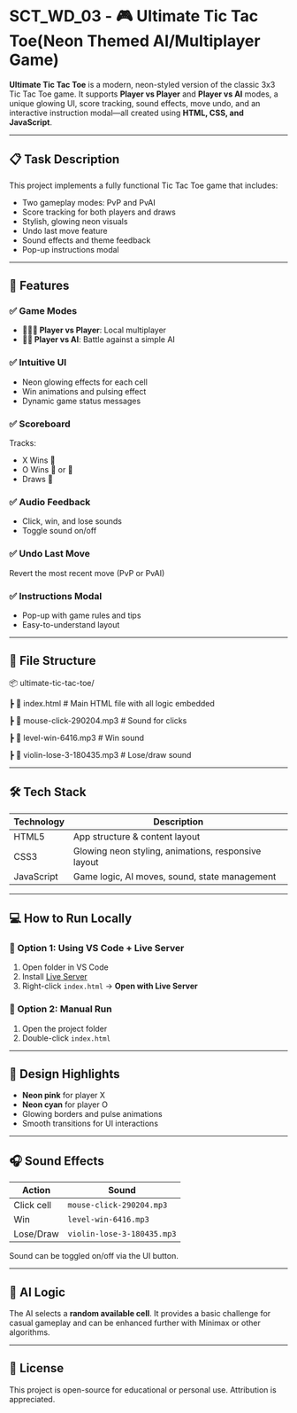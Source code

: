 # SCT_WD_03 - 🎮 Ultimate Tic Tac Toe(Neon Themed AI/Multiplayer Game)

**Ultimate Tic Tac Toe** is a modern, neon-styled version of the classic 3x3 Tic Tac Toe game. It supports **Player vs Player** and **Player vs AI** modes, a unique glowing UI, score tracking, sound effects, move undo, and an interactive instruction modal—all created using **HTML, CSS, and JavaScript**.

---

## 📋 Task Description

This project implements a fully functional Tic Tac Toe game that includes:

- Two gameplay modes: PvP and PvAI  
- Score tracking for both players and draws  
- Stylish, glowing neon visuals  
- Undo last move feature  
- Sound effects and theme feedback  
- Pop-up instructions modal

---

## 🚀 Features

### ✅ Game Modes
- **🧑‍🤝‍🧑 Player vs Player**: Local multiplayer
- **🧑‍🤖 Player vs AI**: Battle against a simple AI

### ✅ Intuitive UI
- Neon glowing effects for each cell
- Win animations and pulsing effect
- Dynamic game status messages

### ✅ Scoreboard
Tracks:
- X Wins 🧑
- O Wins 🧑 or 🤖
- Draws 🤝

### ✅ Audio Feedback
- Click, win, and lose sounds  
- Toggle sound on/off

### ✅ Undo Last Move
Revert the most recent move (PvP or PvAI)

### ✅ Instructions Modal
- Pop-up with game rules and tips
- Easy-to-understand layout

---

## 📁 File Structure

📦 ultimate-tic-tac-toe/

┣ 📄 index.html # Main HTML file with all logic embedded

┣ 🎵 mouse-click-290204.mp3 # Sound for clicks

┣ 🎵 level-win-6416.mp3 # Win sound

┣ 🎵 violin-lose-3-180435.mp3 # Lose/draw sound


---

## 🛠️ Tech Stack

| Technology | Description                    |
|------------|--------------------------------|
| HTML5      | App structure & content layout |
| CSS3       | Glowing neon styling, animations, responsive layout |
| JavaScript | Game logic, AI moves, sound, state management |

---

## 💻 How to Run Locally

### 🔹 Option 1: Using VS Code + Live Server
1. Open folder in VS Code
2. Install [Live Server](https://marketplace.visualstudio.com/items?itemName=ritwickdey.LiveServer)
3. Right-click `index.html` → **Open with Live Server**

### 🔹 Option 2: Manual Run
1. Open the project folder
2. Double-click `index.html`

---

## 🎨 Design Highlights

- **Neon pink** for player X  
- **Neon cyan** for player O  
- Glowing borders and pulse animations  
- Smooth transitions for UI interactions

---

## 🎧 Sound Effects

| Action         | Sound                  |
|----------------|------------------------|
| Click cell     | `mouse-click-290204.mp3` |
| Win            | `level-win-6416.mp3`     |
| Lose/Draw      | `violin-lose-3-180435.mp3` |

Sound can be toggled on/off via the UI button.

---

## 🧠 AI Logic

The AI selects a **random available cell**. It provides a basic challenge for casual gameplay and can be enhanced further with Minimax or other algorithms.

---

## 📃 License

This project is open-source for educational or personal use. Attribution is appreciated.


